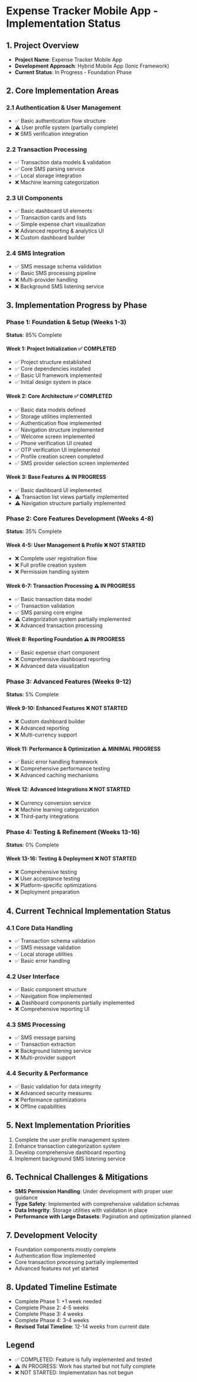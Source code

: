 
# Expense Tracker Mobile App - Implementation Status

## 1. Project Overview
- **Project Name**: Expense Tracker Mobile App
- **Development Approach**: Hybrid Mobile App (Ionic Framework)
- **Current Status**: In Progress - Foundation Phase

## 2. Core Implementation Areas

### 2.1 Authentication & User Management
- ✅ Basic authentication flow structure
- ⚠️ User profile system (partially complete)
- ❌ SMS verification integration

### 2.2 Transaction Processing
- ✅ Transaction data models & validation
- ✅ Core SMS parsing service
- ✅ Local storage integration
- ❌ Machine learning categorization

### 2.3 UI Components
- ✅ Basic dashboard UI elements
- ✅ Transaction cards and lists
- ✅ Simple expense chart visualization
- ❌ Advanced reporting & analytics UI
- ❌ Custom dashboard builder

### 2.4 SMS Integration
- ✅ SMS message schema validation
- ✅ Basic SMS processing pipeline
- ❌ Multi-provider handling
- ❌ Background SMS listening service

## 3. Implementation Progress by Phase

### Phase 1: Foundation & Setup (Weeks 1-3)
**Status**: 85% Complete

#### Week 1: Project Initialization ✅ COMPLETED
- ✅ Project structure established
- ✅ Core dependencies installed
- ✅ Basic UI framework implemented
- ✅ Initial design system in place

#### Week 2: Core Architecture ✅ COMPLETED
- ✅ Basic data models defined
- ✅ Storage utilities implemented
- ✅ Authentication flow implemented
- ✅ Navigation structure implemented
- ✅ Welcome screen implemented
- ✅ Phone verification UI created
- ✅ OTP verification UI implemented
- ✅ Profile creation screen completed
- ✅ SMS provider selection screen implemented

#### Week 3: Base Features ⚠️ IN PROGRESS
- ✅ Basic dashboard UI implemented
- ⚠️ Transaction list views partially implemented
- ⚠️ Navigation structure partially implemented

### Phase 2: Core Features Development (Weeks 4-8)
**Status**: 35% Complete

#### Week 4-5: User Management & Profile ❌ NOT STARTED
- ❌ Complete user registration flow
- ❌ Full profile creation system
- ❌ Permission handling system

#### Week 6-7: Transaction Processing ⚠️ IN PROGRESS
- ✅ Basic transaction data model
- ✅ Transaction validation
- ✅ SMS parsing core engine
- ⚠️ Categorization system partially implemented
- ❌ Advanced transaction processing

#### Week 8: Reporting Foundation ⚠️ IN PROGRESS
- ✅ Basic expense chart component
- ❌ Comprehensive dashboard reporting
- ❌ Advanced data visualization

### Phase 3: Advanced Features (Weeks 9-12)
**Status**: 5% Complete

#### Week 9-10: Enhanced Features ❌ NOT STARTED
- ❌ Custom dashboard builder
- ❌ Advanced reporting
- ❌ Multi-currency support

#### Week 11: Performance & Optimization ⚠️ MINIMAL PROGRESS
- ✅ Basic error handling framework
- ❌ Comprehensive performance testing
- ❌ Advanced caching mechanisms

#### Week 12: Advanced Integrations ❌ NOT STARTED
- ❌ Currency conversion service
- ❌ Machine learning categorization
- ❌ Third-party integrations

### Phase 4: Testing & Refinement (Weeks 13-16)
**Status**: 0% Complete

#### Week 13-16: Testing & Deployment ❌ NOT STARTED
- ❌ Comprehensive testing
- ❌ User acceptance testing
- ❌ Platform-specific optimizations
- ❌ Deployment preparation

## 4. Current Technical Implementation Status

### 4.1 Core Data Handling
- ✅ Transaction schema validation
- ✅ SMS message validation
- ✅ Local storage utilities
- ✅ Basic error handling

### 4.2 User Interface
- ✅ Basic component structure
- ✅ Navigation flow implemented
- ⚠️ Dashboard components partially implemented
- ❌ Comprehensive reporting UI

### 4.3 SMS Processing
- ✅ SMS message parsing
- ✅ Transaction extraction
- ❌ Background listening service
- ❌ Multi-provider support

### 4.4 Security & Performance
- ✅ Basic validation for data integrity
- ❌ Advanced security measures
- ❌ Performance optimizations
- ❌ Offline capabilities

## 5. Next Implementation Priorities
1. Complete the user profile management system
2. Enhance transaction categorization system
3. Develop comprehensive dashboard reporting
4. Implement background SMS listening service

## 6. Technical Challenges & Mitigations
- **SMS Permission Handling**: Under development with proper user guidance
- **Type Safety**: Implemented with comprehensive validation schemas
- **Data Integrity**: Storage utilities with validation in place
- **Performance with Large Datasets**: Pagination and optimization planned

## 7. Development Velocity
- Foundation components mostly complete
- Authentication flow implemented
- Core transaction processing partially implemented
- Advanced features not yet started

## 8. Updated Timeline Estimate
- Complete Phase 1: +1 week needed
- Complete Phase 2: 4-5 weeks
- Complete Phase 3: 4 weeks
- Complete Phase 4: 3-4 weeks
- **Revised Total Timeline**: 12-14 weeks from current date

## Legend
- ✅ COMPLETED: Feature is fully implemented and tested
- ⚠️ IN PROGRESS: Work has started but not fully complete
- ❌ NOT STARTED: Implementation has not begun
